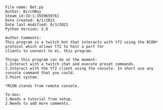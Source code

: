     File name: Bot.py
    Author: BirchBoy
    Steam_id:[U:1:355965976]
    Date created: 8/1/2021
    Date last modified: 8/3/2021
    Python Version: 3.9

    Author Comments:
    This program is a twitch bot that interacts with tf2 using the RCON* protocol which allows tf2 to host a port for
    clients to connect to ei. this program.

    Things this program can do at the moment:
    1.Interact with a twitch chat and execute preset commands.
    2.Interact with the tf2 client using the console. In short use any console command that you could.
    3.Point system.

    *RCON stands from remote console.

    To-dos:
    1.Needs a tutorial from setup.
    2.Needs to add more comments.
